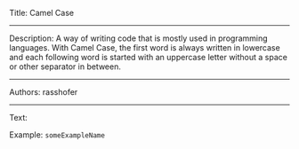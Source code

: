 Title: Camel Case

-----

Description: A way of writing code that is mostly used in programming languages. With Camel Case, the first word is always written in lowercase and each following word is started with an uppercase letter without a space or other separator in between.

-----

Authors: rasshofer

-----

Text:

Example: `someExampleName`
